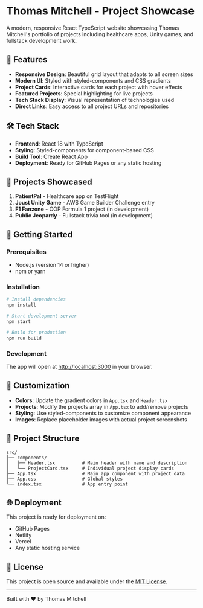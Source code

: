 # Thomas Mitchell - Project Showcase

A modern, responsive React TypeScript website showcasing Thomas Mitchell's portfolio of projects including healthcare apps, Unity games, and fullstack development work.

## 🚀 Features

- **Responsive Design**: Beautiful grid layout that adapts to all screen sizes
- **Modern UI**: Styled with styled-components and CSS gradients
- **Project Cards**: Interactive cards for each project with hover effects
- **Featured Projects**: Special highlighting for live projects
- **Tech Stack Display**: Visual representation of technologies used
- **Direct Links**: Easy access to all project URLs and repositories

## 🛠️ Tech Stack

- **Frontend**: React 18 with TypeScript
- **Styling**: Styled-components for component-based CSS
- **Build Tool**: Create React App
- **Deployment**: Ready for GitHub Pages or any static hosting

## 📱 Projects Showcased

1. **PatientPal** - Healthcare app on TestFlight
2. **Joust Unity Game** - AWS Game Builder Challenge entry
3. **F1 Fanzone** - OOP Formula 1 project (in development)
4. **Public Jeopardy** - Fullstack trivia tool (in development)

## 🚀 Getting Started

### Prerequisites
- Node.js (version 14 or higher)
- npm or yarn

### Installation
```bash
# Install dependencies
npm install

# Start development server
npm start

# Build for production
npm run build
```

### Development
The app will open at [http://localhost:3000](http://localhost:3000) in your browser.

## 🎨 Customization

- **Colors**: Update the gradient colors in `App.tsx` and `Header.tsx`
- **Projects**: Modify the projects array in `App.tsx` to add/remove projects
- **Styling**: Use styled-components to customize component appearance
- **Images**: Replace placeholder images with actual project screenshots

## 📁 Project Structure

```
src/
├── components/
│   ├── Header.tsx          # Main header with name and description
│   └── ProjectCard.tsx     # Individual project display cards
├── App.tsx                 # Main app component with project data
├── App.css                 # Global styles
└── index.tsx               # App entry point
```

## 🌐 Deployment

This project is ready for deployment on:
- GitHub Pages
- Netlify
- Vercel
- Any static hosting service

## 📄 License

This project is open source and available under the [MIT License](LICENSE).

---

Built with ❤️ by Thomas Mitchell
